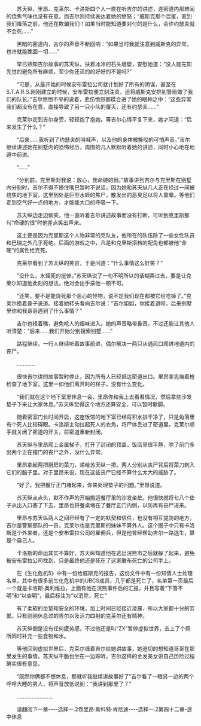 <div class="read-content j_readContent" id="">
                <p>　　苏天纵、里昂、克莱尔、卡洛斯四个人一直在听吉尔的讲述，连密道内那难闻的烧焦气味也没有在意。而吉尔则持续表达着她的愤怒：“威斯克那个混蛋，直到我们降落之前，他还在欺骗我们！如果当时能知道要对付的是什么，会许约瑟夫就不会死……”<p>　　黑暗的密道内，吉尔的声音不断回响：“如果当时我就注意到威斯克的异常，也许就能挽回一切……”<p>　　早已熟知吉尔故事的苏天纵，扶着冰冷的石头墙壁，安慰她道：“没人能先知先觉的避免所有麻烦，至少你还活的的好好的不是吗?”<p>　　“可是，从最开始的时候安布雷拉公司就计划好了所有的阴谋，甚至在S.T.A.R.S.刚刚建立的时候，安布雷拉便立刻注资，还将威斯克安排到警局做了我们的队长。”吉尔愤愤不平的说着，悲伤愤怒都糅合进了她的眼神之中：“这些异常我们都没有在意，直接导致了另一只小队的覆灭，还有约瑟夫……”<p>　　克莱尔走到吉尔身旁，轻轻抱了抱她。等吉尔心情平复下来，她才问道：“后来发生了什么？”<p>　　“后来……我听到了约瑟夫的叫喊声，以及他的身体被撕咬的可怕声音。”吉尔继续讲述她在别墅内的恐怖经历，周围的几人默默听着她的讲述，同时小心地在地道中前进。<p>　　“……”<p>　　“分别前，克里斯对我说：放心，我命硬的很。”故事讲到吉尔与克里斯在别墅内分别时，吉尔不得不捂住嘴巴暂时不说话，因为她和苏天纵几人正在经过一间被烧焦的地下室，这里到处是巨型水蛭的焦尸，散发出的恶臭足以将人熏晕。等他们走到空气好一点的地方，才能能大口的呼吸一下。<p>　　苏天纵边走边偷笑，他一直听着吉尔讲述故事而没有打断，可听到克里斯那句“命硬的很”时他差点笑出声来。<p>　　这主要是因为克里斯这个人物非常的克队友，他所在的队伍除了一些女性队员和巴瑞之外几乎死绝。后面的游戏之中，凡是和克里斯搭档的配角也都被他“命硬”的属性给克死。<p>　　克莱尔看到了苏天纵的笑容，于是问道：“什么事情这么好笑？”<p>　　“没什么，水蛭死的挺惨。”苏天纵说了一句不明所以的话糊弄过去，要是让克莱尔知道他此刻的想法，绝对会出手揍他一顿不可。<p>　　“还笑，要不是能烧死那个恶心的怪物，说不定我们现在都被它给吃掉了。”克莱尔捂着鼻子说道。接着她转头看向吉尔说：“吉尔姐姐，你接着讲呗，后来别墅里你和我哥哥遇到了什么事情？”<p>　　吉尔也捂着嘴，避免呛人的烟味进入。她的声音略带鼻音，不过还能让其他人听清楚：“后来……我们开始分别搜索别墅……”<p>　　路程继续，一行人继续听着故事前进，偶尔解决一两只从通风口爬进地道内的丧尸。<p>　　…………<p>　　很快吉尔讲的故事暂时停止，因为所有人已经抵达密道出口。里昂率先端着枪检查了地下室，这里一如他们离开时的样子，没有什么变化。<p>　　“我们就在这个地下室里休息一会，里昂你和我上去看看情况，然后拿些沙发垫子下来让大家休息。”苏天纵觉得这个地方还算安全，可以暂时歇脚。<p>　　随着密室门长时间开启，这座饭馆的地下室已经将积水排干净了，只是角落里有个死人比较碍眼。卡洛斯主动拉起死人的衣角，将尸体丢进了密道里。克莱尔顺手就关闭了密道的开关，将密道重新封闭。<p>　　苏天纵与里昂爬上金属梯子，打开了封闭的顶盖。饭店里很平静，除了前门多出两个正在撞门的丧尸之外，没什么异常。<p>　　里昂拿起两把厨房的菜刀，递给苏天纵一把。两人分别从丧尸背后将菜刀刺入它们的脑子里。对于里昂来说，现在这些丧尸已经不算什么太大的威胁了。<p>　　“好了，我把餐厅正门堵起来，你来处理垫子的问题。”里昂说道。<p>　　苏天纵点点头，默不作声的开始搬运餐厅里的沙发坐垫。他很快就将七八个垫子从出入口塞了下去，里昂也将餐桌堵在了餐厅正门内侧，以防再有丧尸进来。<p>　　里昂与苏天纵两人之间已经有了一定的默契和信任，也没有相互提防的地方。吉尔是警察部队的一员，克莱尔也是克里斯的妹妹不算外人。这个圈子中只有卡洛斯是个外来者，还是个安布雷拉公司的雇佣兵，但是他曾经帮助吉尔一路逃生，算是个自己人。<p>　　卡洛斯的命运其实不算好，苏天纵知道他在逃出浣熊市之后就躲了起来，避免被安布雷拉公司找到，只是最终他还是死在了这家散布死亡的公司手上。<p>　　在《生化危机5》中有一份给威斯克的报告，这份文件中有一份知情人士处理名单，其中有很多前生化危机中的UBCS成员，几乎都是死亡了，名单第一页最后一个就是卡洛斯·奥利维拉，上面有他在浣熊事件后的汇报，并且写着“下落不明”和“以查明”，最后标注为“以消除，死亡”<p>　　有了柔软的坐垫和安全的环境，加上时间已经接近凌晨，所以大家都十分的劳累。只有刚刚休息过的吉尔以及活力四射的克莱尔还有精神。<p>　　苏天纵倒是没有任何疲劳感，不过他还是叫“ZX”暂停虚拟世界，去上了个厕所同时补充一些食物和水。<p>　　等他回到虚拟世界后，克莱尔缠着吉尔给她讲故事，她迫切的想知道哥哥在那里发生的事情。苏天纵干脆也坐在一边聆听，吉尔这样的金发美女讲自己历险过程确实很有意思。<p>　　“既然你俩都不想休息，那就听我继续讲故事好了”吉尔看了一眼另一边的两个呼呼大睡的男人，将声音放低说到：“我讲到那里了？”<p>　　……………………<p>　　请翻阅下一章----选择一.2卷里昂·斯科特·肯尼迪----选择一.2第四十二章-途中休息<p> 
            </div>